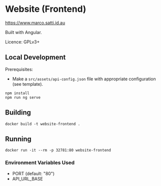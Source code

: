 # Website (Frontend)

https://www.marco.satti.id.au

Built with Angular.

Licence: GPLv3+

## Local Development

Prerequisites:
- Make a `src/assets/api-config.json` file with appropriate configuration (see template).

```
npm install
npm run ng serve
```

## Building

```
docker build -t website-frontend .
```

## Running

```
docker run -it --rm -p 32781:80 website-frontend
```

### Environment Variables Used

- PORT (default: "80")
- API_URL_BASE
